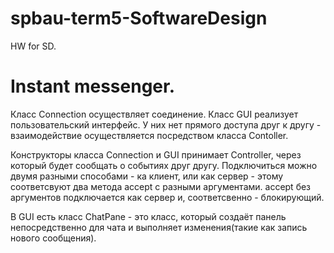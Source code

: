 # spbau-term5-SoftwareDesign
HW for SD.
# Instant messenger.
Класс Connection осуществляет соединение. Класс GUI реализует пользовательский интерфейс. У них нет прямого доступа друг к другу - взаимодействие осуществляется посредством класса Contoller.

Конструкторы класса Connection и GUI принимает Controller, через который будет сообщать о событиях друг другу. Подключиться можно двумя разными способами - ка клиент, или как сервер - этому соответсвуют два метода accept c разными аргументами. accept без аргументов подключается как сервер и, соответсвенно - блокирующий.

В GUI есть класс ChatPane - это класс, который создаёт панель непосредственно для чата и выполняет изменения(такие как запись нового сообщения). 
